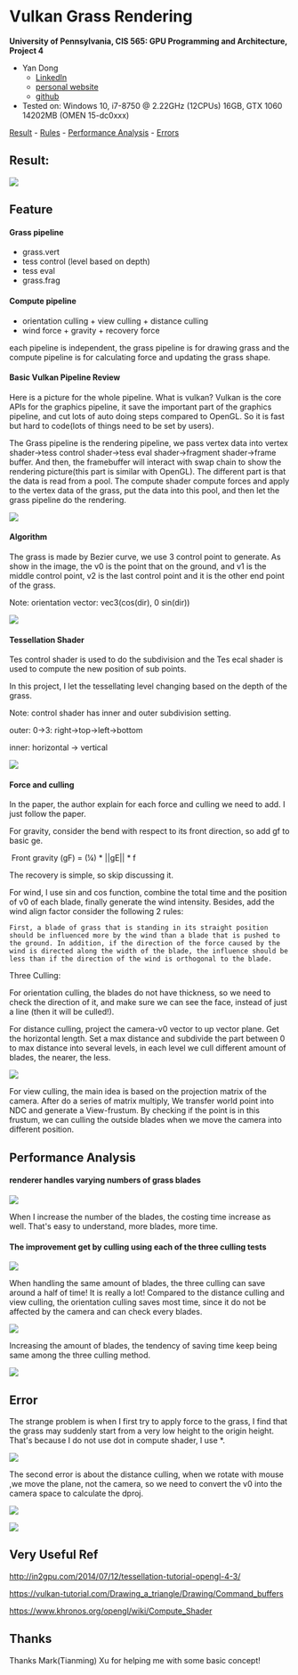 # Vulkan Grass Rendering

**University of Pennsylvania, CIS 565: GPU Programming and Architecture, Project 4**

- Yan Dong
  - [LinkedIn](https://www.linkedin.com/in/yan-dong-572b1113b/)
  - [personal website](https://www.coffeier.com)
  - [github](https://github.com/coffeiersama)
- Tested on: Windows 10, i7-8750 @ 2.22GHz  (12CPUs)  16GB, GTX 1060 14202MB (OMEN 15-dc0xxx)



[Result](#result) - [Rules](#feature) - [Performance Analysis](#performance-analysis) - [Errors](#error)



## Result:

![](img/result2.gif)



## Feature

#### Grass pipeline 

- grass.vert
- tess control (level based on depth)
- tess eval
- grass.frag

#### Compute pipeline

- orientation culling + view culling + distance culling
- wind force + gravity + recovery force 

each pipeline is independent, the grass pipeline is for drawing grass and the compute pipeline is for calculating force and updating the grass shape.



#### Basic Vulkan Pipeline Review

Here is a picture for the whole pipeline. What is vulkan? Vulkan is the core APIs for the graphics pipeline, it save the important part of the graphics pipeline, and cut lots of auto doing steps compared to OpenGL.  So it is fast but hard to code(lots of things need to be set by users).

The Grass pipeline is the rendering pipeline, we pass vertex data into vertex shader->tess control shader->tess eval shader->fragment shader->frame buffer. And then, the framebuffer will interact with swap chain to show the rendering picture(this part is similar with OpenGL). The different part is that the data is read from a pool. The compute shader compute forces and apply to the vertex data of the grass, put the data into this pool, and then let the grass pipeline do the rendering. 

![](http://vulkan-spec-chunked.ahcox.com/images/pipeline.svg)

#### Algorithm

The grass is made by Bezier curve, we use 3 control point to generate. As show in the image, the v0 is the point that on the ground, and v1 is the middle control point, v2 is the last control point and it is the other end point of the grass.  

Note: orientation vector: vec3(cos(dir), 0 sin(dir))

![](img/blade_model.jpg)



#### Tessellation Shader

Tes control shader is used to do the subdivision and the Tes ecal shader is used to compute the new position of sub points. 

In this project, I let the tessellating level changing based on the depth of the grass.

Note: control shader has inner and outer subdivision setting.

outer: 0->3: right->top->left->bottom

inner: horizontal -> vertical

![](http://in2gpu.com/wp-content/uploads/2014/07/tess.png)



#### Force and culling

In the paper, the author explain for each force and culling we need to add. I just follow the paper.

For gravity, consider the bend with respect to its front direction, so add gf to basic ge.

​				Front gravity (gF)  =  (¼) * ||gE|| * f

The recovery is simple, so skip discussing it.

For wind, I use sin and cos function, combine the total time and the position of v0 of each blade, finally generate the wind intensity. Besides, add the wind align factor consider the following 2 rules:

`First, a blade of grass that is standing in its straight position should be influenced more by the wind than a blade that is pushed to the ground. In addition, if the direction of the force caused by the wind is directed along the width of the blade, the influence should be less than if the direction of the wind is orthogonal to the blade.`



Three Culling:

For orientation culling, the blades do not have thickness, so we need to check the direction of it, and make sure we can see the face, instead of just a line (then it will be culled!).

For distance culling, project the camera-v0 vector to up vector plane. Get the horizontal length. Set a max distance and subdivide the part between 0 to max distance into several levels, in each level we cull different amount of blades, the nearer, the less.

![](img/discul.gif) 

For view culling, the main idea is based on the projection matrix of the camera. After do a series of matrix multiply, We transfer world point into NDC and generate a View-frustum. By checking if the point is in this frustum, we can culling the outside blades when we move the camera into different position.

## Performance Analysis

#### renderer handles varying numbers of grass blades

![](img/num.png)

When I increase the number of the blades, the costing time increase as well. That's easy to understand, more blades, more time.

#### The improvement  get by culling using each of the three culling tests

![](img/cull_cha.png)

When handling the same amount of blades, the three culling can save around a half of time! It is really a lot! Compared to the distance culling and view culling, the orientation culling saves most time, since it do not be affected by the camera and can check every blades.

![](img/cull_num.png)

Increasing the amount of blades, the tendency of saving time keep being same among the three culling method. 

![](img/cullcmp.png)



## Error

The strange problem is when I first try to apply force to the grass, I find that the grass may suddenly start from a very low height to the origin height. That's because I do not use dot in compute shader, I use *.

![](img/error.gif)



The second error is about the distance culling, when we rotate with mouse ,we move the plane, not the camera, so we need to convert the v0 into the camera space to calculate the dproj.

![](img/disno.gif)

![](img/disyes.gif)



## Very Useful Ref

http://in2gpu.com/2014/07/12/tessellation-tutorial-opengl-4-3/

https://vulkan-tutorial.com/Drawing_a_triangle/Drawing/Command_buffers

https://www.khronos.org/opengl/wiki/Compute_Shader

## Thanks

Thanks Mark(Tianming) Xu for helping me with some basic concept! 